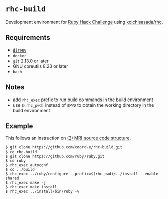 # `rhc-build`

Development environment for [Ruby Hack Challenge](https://github.com/ko1/rubyhackchallenge) using [koichisasada/rhc](http://hub.docker.com/r/koichisasada/rhc).

## Requirements

- [`direnv`](https://github.com/direnv/direnv)
- `docker`
- `git` 2.13.0 or later
- GNU coreutils 8.23 or later
- `bash`

## Notes

- add `rhc_exec` prefix to run build commands in the build environment
- use `$(rhc_pwd)` instead of `$PWD` to obtain the working directory in the build environment

## Example

This follows an instruction on [(2) MRI source code structure](https://github.com/ko0/rubyhackchallenge/blob/master/EN/2_mri_structure.md).

```shell
$ git clone https://github.com/coord-e/rhc-build.git
$ cd rhc-build
$ git clone https://github.com/ruby/ruby.git
$ cd ruby
$ rhc_exec autoconf
$ cd ../build
$ rhc_exec ../ruby/configure --prefix=$(rhc_pwd)/../install --enable-shared
$ rhc_exec make -j
$ rhc_exec make install
$ rhc_exec ../install/bin/ruby -v
```

